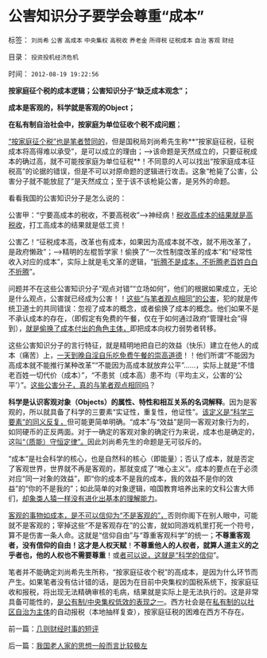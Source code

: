 # 公害知识分子要学会尊重“成本”

标签： `刘尚希` `公害` `高成本` `中央集权` `高税收` `养老金` `所得税` `征税成本` `自治` `客观` `财经` 

目录： `投资投机经济危机`

时间： `2012-08-19 19:22:56`

**按家庭征个税的成本逻辑；公害知识分子“缺乏成本观念”；**

**成本是客观的，科学就是客观的Object；**

**在私有制自治社会中，按家庭为单位征收个税不成问题**；

[“按家庭征个税”也是笔者赞同的](../../../2012/4/14/否定父权后“男女不平等”自然消失,女权运动的民粹本质.md)，但是国税局刘尚希先生称**“按家庭征税，征税成本将高得难以承受”，是可以成立的理由；——>该命题是天然成立的，只要征税成本的确过高，就不可能按家庭为单位征税**！不同意的人可以找出“按家庭成本征税高”的论据的错误，但是不可以对原命题的逻辑进行攻击。这象“枪毙了公害，公害分子就不能放屁了”是天然成立；至于该不该枪毙公害，是另外的命题。

看看我国的公害知识分子是怎么说的：

公害甲：“宁要高成本的税收，不要高税收”——>神经病！[税收高成本的结果就是高税收](../../../2012/7/4/“国民收入倍增计划”本质是“寻租腐败定律”.md)，打工高成本的结果就是低工资！

公害乙！“征税成本高，改革也有成本，如果因为高成本就不改，就不用改革了，是政府懒政”；——>精明的左棍哲学家！偷换了“一次性制度改革的成本”和“经常性收入对应的成本”，实际上就是毛文革的逻辑，“[折腾不是成本，不折腾老百姓白白不折腾](../../../2012/3/8/缺失私有制原则，折腾总成黄宗羲定律.md)”。

问题并不在这些公害知识分子“观点对错”“立场如何”，他们的根据如果成立，无论是什么观点，公害就已经成为公害！！[这些“与笔者观点相同”的公害](../../../2010/4/16/朋党相援之“你是咱们一伙的吗”.md)，犯的就是传统卫道士的共同错误：忽视了成本的概念，或者偷换了成本的概念。他们如果不是不承认成本的存在，（即假定有免费的午餐，仅在于如何通过政府“管理社会”得到），[就是偷换了成本付出的角色主体，](../../../2009/5/25/走出汉文化“公说公有理”的语言泥潭.md)即把成本向权力弱势者转移。

这些公害知识分子的言行特征，就是精明地把自已的效益（快乐）建立在他人的成本（痛苦）上，[一天到晚自淫自乐吃免费午餐的崇高道德](../../../2011/12/9/世界上没有免费的午餐；别以为经济学都不是科学.md)！！他们所谓“不能因为高成本就不能推行某种改革”“不能因为高成本就放弃公平”……，实际上就是“不惜老百姓一切代价（成本）”，“不患贫（成本高）患不均（平均主义，公害的‘公平’）”。[这些公害分子，真的与笔者观点相同吗](../../../2010/4/26/认人只能污合，认理可以成军.md)？

**科学是认识客观对象（Objects）的属性、特性和相互关系的名词解释**。因为是客观的，所以就具备了科学的三要素“实证性，重复性，他证性”。[该定义是“科学三要素”的同义反复，](../../../2012/6/19/“偷换概念”是长着贵族大脑的优越感.md)但可能更简单明确。“成本”与“效益”是同一客观对象行为的，如同硬币的正反两面。对于一确定的客观对象的确定行为来说，成本也是确定的，这[叫“（质能）守恒定律”。](../../../2012/6/18/时间中的物理学，生物学，生理学和社会学.md)因此刘尚希先生的命题是无可驳斥的。

“成本”是社会科学的核心，也是自然科的核心（即能量）；否认了成本，就是否定了客观世界，世界就不再是客观的，那就变成了“唯心主义”。成本的要点在于必须对应“同一对象的效益”，即“你的成本不是我的成本，我的效益不是你的效益”的“你的不是我的”；如此简单的对象逻辑，咱国教育培养出来的文科公害大师们，[却象类人猿一样没有进化出基本的理解能力](../../../2011/1/26/传统文化缺乏逻辑，和利益错位.md)。

[客观的事物如成本，是不可以信仰为“不是客观的”，](../../../2012/4/30/科学化拒绝全面西化,美国制度是次优组合.md)否则你阁下在别人眼中，可能就不是客观的；宰掉这些“不是客观存在”的公害，就如同游戏机里打死一个符号，算不是伤害一条人命。这就是“信仰自由”与“尊重客观科学”的统一；**不尊重客观者，没有信仰的自由！这才是人权天赋**！**不尊重他人的人权者，就算人道主义的之乎者也，他的人权也不需要尊重**！或[者可以说，这就是“科学的信仰](../../../2009/6/19/科学认知是唯心信仰和唯物主义共存条件.md)”。

笔者并不能确定刘尚希先生所称，“按家庭征收个税”的高成本，是因为什么环节而产生。如果笔者没有估计错的话，是因为在目前中央集权的国税系统下，按家庭征收和报税，将出现无法精确审核的毛病，结果就是实际上是无法执行的。这是非常具备可能性的，[是公有制/中央集权低效的表现之一](../../../2012/2/6/预设公有制革命前提的“左与右”和个人主义异端.md)。西方社会是在[私有制的以社区自治为主体](../../../2009/7/13/社区自治从最小单位开始.md)的自动报税（本地抽样复查），按家庭征税的困难在西方不存在。



前一篇：[几则财经时事的短评](../../../2012/7/25/几则财经时事的短评.md)

后一篇：[我国老人家的思想一般而言比较极左](../../../2012/8/19/我国老人家的思想一般而言比较极左.md)